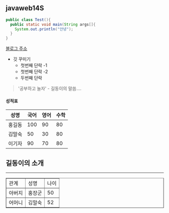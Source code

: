 ## javaweb14S

```java
public class Test(){
  public static void main(String args[]{
    System.out.println("안녕");
  }
}
```

[블로그 주소](https://www.daum.net)

* 깃 꾸미기
  *  첫번째 단락 -1
  *  첫번째 단락 -2
    * 두번째 단락    

> '공부하고 놀자' - 길동이의 말씀....


#### 성적표
성명|국어|영어|수학|
---|---|---|---|
홍길동|100|90|80|
김말숙|50|30|80|
이기자|90|70|80|

<h2>길동이의 소개</h2>
<hr/>
<table border>
  <tr>
    <td>관계</td><td>성명</td><td>나이</td>
  </tr>
  <tr>
    <td>아버지</td><td>홍장군</td><td>50</td>
  </tr>
  <tr>
    <td>어머니</td><td>김말숙</td><td>52</td>
  </tr>
</table>
